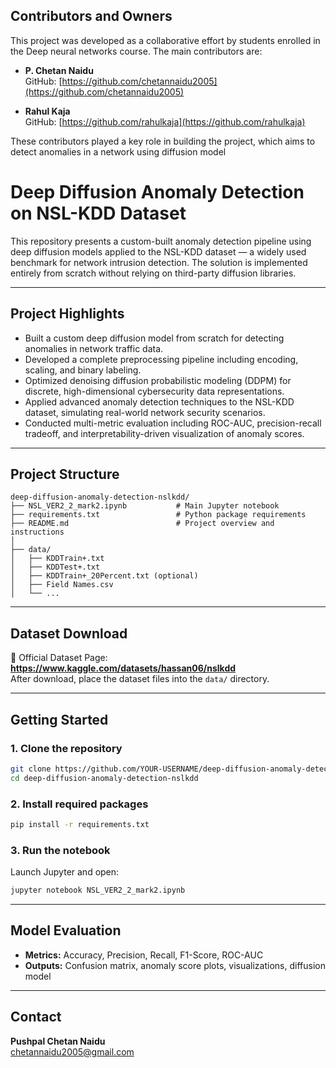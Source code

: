 ## Contributors and Owners

This project was developed as a collaborative effort by students enrolled in the Deep neural networks course. The main contributors are:

- **P. Chetan Naidu**  
  GitHub: [https://github.com/chetannaidu2005](https://github.com/chetannaidu2005)

- **Rahul Kaja**  
  GitHub: [https://github.com/rahulkaja](https://github.com/rahulkaja)

These contributors played a key role in building the project, which aims to detect anomalies in a network using diffusion model

# Deep Diffusion Anomaly Detection on NSL-KDD Dataset

This repository presents a custom-built anomaly detection pipeline using deep diffusion models applied to the NSL-KDD dataset — a widely used benchmark for network intrusion detection. The solution is implemented entirely from scratch without relying on third-party diffusion libraries.

---

##  Project Highlights
- Built a custom deep diffusion model from scratch for detecting anomalies in network traffic data.
- Developed a complete preprocessing pipeline including encoding, scaling, and binary labeling.
- Optimized denoising diffusion probabilistic modeling (DDPM) for discrete, high-dimensional cybersecurity data representations.
- Applied advanced anomaly detection techniques to the NSL-KDD dataset, simulating real-world network security scenarios.
- Conducted multi-metric evaluation including ROC-AUC, precision-recall tradeoff, and interpretability-driven visualization of anomaly scores.

---

##  Project Structure

```
deep-diffusion-anomaly-detection-nslkdd/
├── NSL_VER2_2_mark2.ipynb           # Main Jupyter notebook
├── requirements.txt                 # Python package requirements
├── README.md                        # Project overview and instructions
│
├── data/                            
│   ├── KDDTrain+.txt
│   ├── KDDTest+.txt
│   ├── KDDTrain+_20Percent.txt (optional)
│   ├── Field Names.csv
│   └── ... 
```

---

##  Dataset Download

🔗 Official Dataset Page: **https://www.kaggle.com/datasets/hassan06/nslkdd**  
   After download, place the dataset files into the `data/` directory.

---

##  Getting Started

### 1. Clone the repository
```bash
git clone https://github.com/YOUR-USERNAME/deep-diffusion-anomaly-detection-nslkdd.git
cd deep-diffusion-anomaly-detection-nslkdd
```

### 2. Install required packages
```bash
pip install -r requirements.txt
```

### 3. Run the notebook
Launch Jupyter and open:
```bash
jupyter notebook NSL_VER2_2_mark2.ipynb
```

---

##  Model Evaluation

- **Metrics:** Accuracy, Precision, Recall, F1-Score, ROC-AUC
- **Outputs:** Confusion matrix, anomaly score plots, visualizations, diffusion model

---

##  Contact

**Pushpal Chetan Naidu**  
  chetannaidu2005@gmail.com

